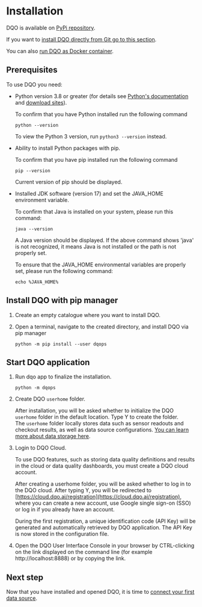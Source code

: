 # Installation

DQO is available on [PyPi repository](https://pypi.org/project/dqops/).

If you want to [install DQO directly from Git go to this section](../../working-with-dqo/installation/install-dqo-from-git.md).

You can also [run DQO as Docker container](../../working-with-dqo/installation/run-dqo-as-docker-container.md).

## Prerequisites

To use DQO you need:

  - Python version 3.8 or greater (for details see [Python's documentation](https://www.python.org/doc/) and [download sites](https://www.python.org/downloads/)).

    To confirm that you have Python installed run the following command
    ```
    python --version
    ```
    To view the Python 3 version, run `python3 --version` instead.



  - Ability to install Python packages with pip.
    
    To confirm that you have pip installed run the following command
    ```
    pip --version
    ```
    Current version of pip should be displayed.


  - Installed JDK software (version 17) and set the JAVA_HOME environment variable.

    To confirm that Java is installed on your system, please run this command:
    ```
    java --version
    ```
    A Java version should be displayed. If the above command shows 'java' is not recognized, it means Java is not 
    installed or the path is not properly set.

    To ensure that the JAVA_HOME environmental variables are properly set, please run the following command:
    ```
    echo %JAVA_HOME%
    ```

## Install DQO with pip manager

1. Create an empty catalogue where you want to install DQO.
2. Open a terminal, navigate to the created directory, and install DQO via pip manager

    ```
    python -m pip install --user dqops
    ```

## Start DQO application

1. Run dqo app to finalize the installation. 

    ```
    python -m dqops
    ```

2. Create DQO `userhome` folder.

    After installation, you will be asked whether to initialize the DQO `userhome` folder in the default location. Type Y to create the folder.  
    The `userhome` folder locally stores data such as sensor readouts and checkout results, as well as data source configurations. [You can learn more about data storage here](../../dqo-concepts/data-storage/data-storage.md). 

3. Login to DQO Cloud.
   
    To use DQO features, such as storing data quality definitions and results in the cloud or data quality dashboards, you
    must create a DQO cloud account.

    After creating a userhome folder, you will be asked whether to log in to the DQO cloud. After typing Y, you will be 
    redirected to [https://cloud.dqo.ai/registration](https://cloud.dqo.ai/registration), where you can create a new account, use Google single sign-on (SSO) or log in if you already have an account. 

    During the first registration, a unique identification code (API Key) will be generated and automatically retrieved by DQO application.
    The API Key is now stored in the configuration file. 

4. Open the DQO User Interface Console in your browser by CTRL-clicking on the link displayed on the command line (for example http://localhost:8888) 
    or by copying the link.

## Next step

Now that you have installed and opened DQO, it is time to [connect your first data source](../adding-data-source-connection/adding-data-source-connection.md).